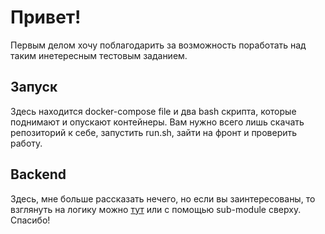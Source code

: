 # Привет!
Первым делом хочу поблагодарить за возможность поработать над таким инетересным тестовым заданием.
## Запуск
Здесь находится docker-compose file и два bash скрипта, которые поднимают и опускают контейнеры.
Вам нужно всего лишь скачать репозиторий к себе, запустить run.sh, зайти на фронт и проверить работу.
## Backend
Здесь, мне больше рассказать нечего, но если вы заинтересованы, то взглянуть на логику можно [тут](https://github.com/Dlakares/minesweeper/tree/master) или с помощью sub-module сверху.
Спасибо!
